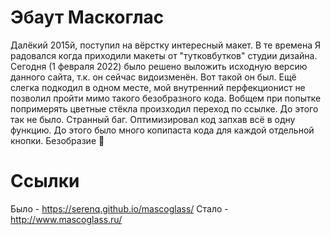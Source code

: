 # Эбаут Маскоглас
Далёкий 2015й, поступил на вёрстку интересный макет. В те времена Я радовался когда приходили макеты от "тутковбутков" студии дизайна. Сегодня (1 февраля 2022) было решено выложить исходную версию данного сайта, т.к. он сейчас видоизменён. Вот такой он был. Ещё слегка подкодил в одном месте, мой внутренний перфекционист не позволил пройти мимо такого безобразного кода. Вобщем при попытке попримерять цветные стёкла произходил переход по ссылке. До этого так не было. Странный баг. Оптимизировал код запхав всё в одну функцию. До этого было много копипаста кода для каждой отдельной кнопки. Безобразие 🙂 

# Ссылки
Было - https://serenq.github.io/mascoglass/
Стало - http://www.mascoglass.ru/
